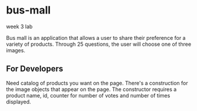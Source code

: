 # bus-mall
week 3 lab

Bus mall is an application that allows a user to share their preference for a variety of products. Through 25 questions, the user will choose one of three images.

## For Developers

Need catalog of products you want on the page.
There's a construction for the image objects that appear on the page. The constructor requires a product name, id, counter for number of votes and number of times displayed.
